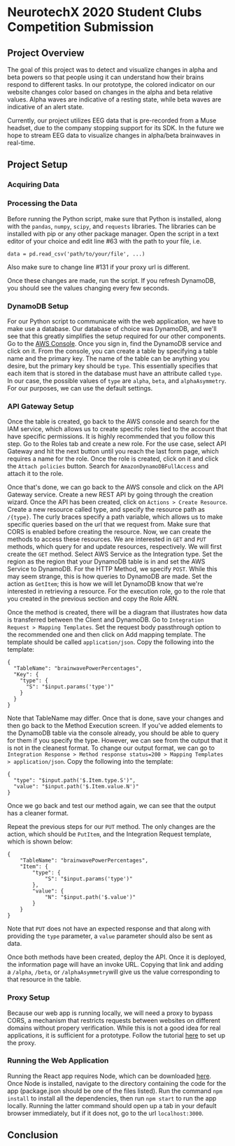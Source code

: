 # NeurotechX 2020 Student Clubs Competition Submission

## Project Overview
The goal of this project was to detect and visualize changes in alpha and beta powers so that people using it can understand how their brains respond to different tasks. In our prototype, the colored indicator on our website changes color based on changes in the alpha and beta relative values. Alpha waves are indicative of a resting state, while beta waves are indicative of an alert state. 

Currently, our project utilizes EEG data that is pre-recorded from a Muse headset, due to the company stopping support for its SDK. In the future we hope to stream EEG data to visualize changes in alpha/beta brainwaves in real-time.

## Project Setup

### Acquiring Data

### Processing the Data
Before running the Python script, make sure that Python is installed, along with the ```pandas```, ```numpy```, ```scipy```, and ```requests``` libraries. The libraries can be installed with pip or any other package manager. Open the script in a text editor of your choice and edit line #63 with the path to your file, i.e. 
```
data = pd.read_csv('path/to/your/file', ...)
```
Also make sure to change line #131 if your proxy url is different.

Once these changes are made, run the script. If you refresh DynamoDB, you should see the values changing every few seconds.

### DynamoDB Setup
For our Python script to communicate with the web application, we have to make use a database. Our database of choice was DynamoDB, and we'll see that this greatly simplifies the setup required for our other components. Go to the [AWS Console](https://aws.amazon.com/console/). Once you sign in, find the DynamoDB service and click on it. From the console, you can create a table by specifying a table name and the primary key. The name of the table can be anything you desire, but the primary key should be ```type```. This essentially specifies that each item that is stored in the database must have an attribute called ```type```. In our case, the possible values of ```type``` are ```alpha```, ```beta```, and ```alphaAsymmetry```. For our purposes, we can use the default settings. 

### API Gateway Setup
Once the table is created, go back to the AWS console and search for the IAM service, which allows us to create specific roles tied to the account that have specific permissions. It is highly recommended that you follow this step. Go to the Roles tab and create a new role. For the use case, select API Gateway and hit the next button until you reach the last form page, which requires a name for the role. Once the role is created, click on it and click the ```Attach policies``` button. Search for ```AmazonDynamoDBFullAccess``` and attach it to the role.

Once that's done, we can go back to the AWS console and click on the API Gateway service. Create a new REST API by going through the creation wizard. Once the API has been created, click on ```Actions > Create Resource```. Create a new resource called type, and specify the resource path as ```/{type}```. The curly braces specify a path variable, which allows us to make specific queries based on the url that we request from. Make sure that CORS is enabled before creating the resource. Now, we can create the methods to access these resources. We are interested in ```GET``` and ```PUT``` methods, which query for and update resources, respectively. We will first create the ```GET``` method. Select AWS Service as the Integration type. Set the region as the region that your DynamoDB table is in and set the AWS Service to DynamoDB. For the HTTP Method, we specify ```POST```. While this may seem strange, this is how queries to DynamoDB are made. Set the action as ```GetItem```; this is how we will let DynamoDB know that we're interested in retrieving a resource. For the execution role, go to the role that you created in the previous section and copy the Role ARN. 

Once the method is created, there will be a diagram that illustrates how data is transferred between the Client and DynamoDB. Go to ```Integration Request > Mapping Templates```. Set the request body passthrough option to the recommended one and then click on Add mapping template. The template should be called ```application/json```. Copy the following into the template: 
```
{
  "TableName": "brainwavePowerPercentages",
  "Key": {
    "type": {
      "S": "$input.params('type')"
    }
  }
}
```

Note that TableName may differ. Once that is done, save your changes and then go back to the Method Execution screen. If you've added elements to the DynamoDB table via the console already, you should be able to query for them if you specify the type. However, we can see from the output that it is not in the cleanest format. To change our output format, we can go to ```Integration Response > Method response status=200 > Mapping Templates > application/json```. Copy the following into the template: 
```
{
  "type": "$input.path('$.Item.type.S')",
  "value": "$input.path('$.Item.value.N')"
}
```

Once we go back and test our method again, we can see that the output has a cleaner format. 

Repeat the previous steps for our ```PUT``` method. The only changes are the action, which should be ```PutItem```, and the Integration Request template, which is shown below:
```
{
    "TableName": "brainwavePowerPercentages",
    "Item": {
    	"type": {
            "S": "$input.params('type')"
        },
        "value": {
            "N": "$input.path('$.value')"
        }
    }
}
```

Note that ```PUT``` does not have an expected response and that along with providing the ```type``` parameter, a ```value``` parameter should also be sent as data. 

Once both methods have been created, deploy the API. Once it is deployed, the information page will have an invoke URL. Copying that link and adding a ```/alpha```, ```/beta```, or ```/alphaAsymmetry```will give us the value corresponding to that resource in the table. 

### Proxy Setup
Because our web app is running locally, we will need a proxy to bypass CORS, a mechanism that restricts requests between websites on different domains without propery verification. While this is not a good idea for real applications, it is sufficient for a prototype. Follow the tutorial [here](https://www.npmjs.com/package/local-cors-proxy) to set up the proxy. 

### Running the Web Application
Running the React app requires Node, which can be downloaded [here](https://nodejs.org/en/download/). Once Node is installed, navigate to the directory containing the code for the app (package.json should be one of the files listed). Run the command ```npm install``` to install all the dependencies, then run ```npm start``` to run the app locally. Running the latter command should open up a tab in your default browser immediately, but if it does not, go to the url ```localhost:3000```. 

## Conclusion
